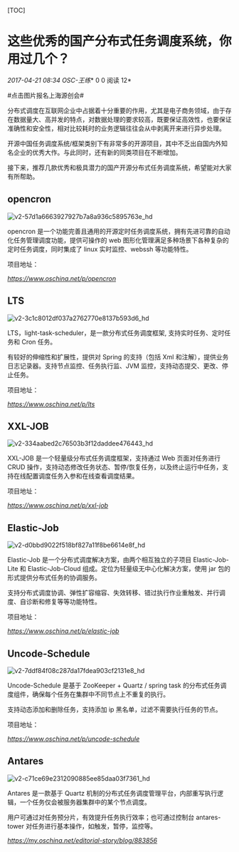[TOC]



# 这些优秀的国产分布式任务调度系统，你用过几个？

*2017-04-21 08:34* *OSC-王练** 0   0  阅读 12*

\#点击图片报名上海源创会#

分布式调度在互联网企业中占据着十分重要的作用，尤其是电子商务领域，由于存在数据量大、高并发的特点，对数据处理的要求较高，既要保证高效性，也要保证准确性和安全性，相对比较耗时的业务逻辑往往会从中剥离开来进行异步处理。

开源中国任务调度系统/框架类别下有非常多的开源项目，其中不乏出自国内外知名企业的优秀大作。与此同时，还有新的同类项目在不断增加。

接下来，推荐几款优秀和极具潜力的国产开源分布式任务调度系统，希望能对大家有所帮助。

## **opencron**

![v2-57d1a6663927927b7a8a936c5895763e_hd](image-201701111449/v2-57d1a6663927927b7a8a936c5895763e_hd.jpg)

opencron 是一个功能完善且通用的开源定时任务调度系统，拥有先进可靠的自动化任务管理调度功能，提供可操作的 web 图形化管理满足多种场景下各种复杂的定时任务调度，同时集成了 linux 实时监控、webssh 等功能特性。

项目地址：

*https://www.oschina.net/p/opencron*

## **LTS**

![v2-3c1c8012df037a2762770e8137b593d6_hd](image-201701111449/v2-3c1c8012df037a2762770e8137b593d6_hd.jpg)

LTS，light-task-scheduler，是一款分布式任务调度框架, 支持实时任务、定时任务和 Cron 任务。

有较好的伸缩性和扩展性，提供对 Spring 的支持（包括 Xml 和注解），提供业务日志记录器。支持节点监控、任务执行监、JVM 监控，支持动态提交、更改、停止任务。

项目地址：

*https://www.oschina.net/p/lts*

## **XXL-JOB**

![v2-334aabed2c76503b3f12daddee476443_hd](image-201701111449/v2-334aabed2c76503b3f12daddee476443_hd.jpg)

XXL-JOB 是一个轻量级分布式任务调度框架，支持通过 Web 页面对任务进行 CRUD 操作，支持动态修改任务状态、暂停/恢复任务，以及终止运行中任务，支持在线配置调度任务入参和在线查看调度结果。

项目地址：

*https://www.oschina.net/p/xxl-job*

## **Elastic-Job**

![v2-d0bbd9022f518bf827a11f8be6614e8f_hd](image-201701111449/v2-d0bbd9022f518bf827a11f8be6614e8f_hd.jpg)

Elastic-Job 是一个分布式调度解决方案，由两个相互独立的子项目 Elastic-Job-Lite 和 Elastic-Job-Cloud 组成。定位为轻量级无中心化解决方案，使用 jar 包的形式提供分布式任务的协调服务。

支持分布式调度协调、弹性扩容缩容、失效转移、错过执行作业重触发、并行调度、自诊断和修复等等功能特性。

项目地址：

*https://www.oschina.net/p/elastic-job*

## **Uncode-Schedule**

![v2-7ddf84f08c287da17fdea903cf2131e8_hd](image-201701111449/v2-7ddf84f08c287da17fdea903cf2131e8_hd.jpg)

Uncode-Schedule 是基于 ZooKeeper + Quartz / spring task 的分布式任务调度组件，确保每个任务在集群中不同节点上不重复的执行。

支持动态添加和删除任务，支持添加 ip 黑名单，过滤不需要执行任务的节点。

项目地址：

*https://www.oschina.net/p/uncode-schedule*

## **Antares**

![v2-c71ce69e2312090885ee85daa03f7361_hd](image-201701111449/v2-c71ce69e2312090885ee85daa03f7361_hd.jpg)

Antares 是一款基于 Quartz 机制的分布式任务调度管理平台，内部重写执行逻辑，一个任务仅会被服务器集群中的某个节点调度。

用户可通过对任务预分片，有效提升任务执行效率；也可通过控制台 antares-tower 对任务进行基本操作，如触发，暂停，监控等。

 









*https://my.oschina.net/editorial-story/blog/883856*



 



 